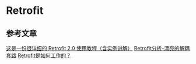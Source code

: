 # Retrofit


## 参考文章
[这是一份很详细的 Retrofit 2.0 使用教程（含实例讲解）](https://blog.csdn.net/carson_ho/article/details/73732076)
[Retrofit分析-漂亮的解耦套路](https://www.jianshu.com/p/45cb536be2f4)
[Retrofit是如何工作的？](https://www.jianshu.com/p/cb3a7413b448)



